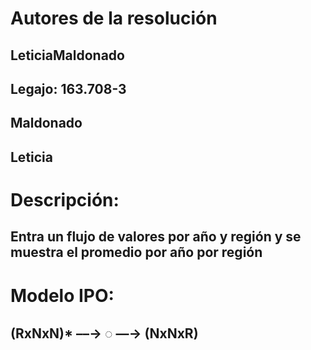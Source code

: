 # Autores de la resolución
## LeticiaMaldonado
## Legajo: 163.708-3
## Maldonado
## Leticia

# Descripción:
## Entra un flujo de valores por año y región y se muestra el promedio por año por región

# Modelo IPO:
## (RxNxN)* ––→ ◌ ––→ (NxNxR)
